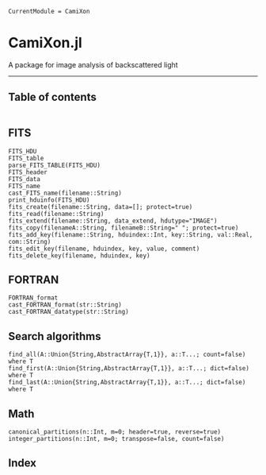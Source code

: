 ```@meta
CurrentModule = CamiXon
```

# CamiXon.jl

A package for image analysis of backscattered light

---
## Table of contents

```@contents
```

## FITS

```@docs
FITS_HDU
FITS_table
parse_FITS_TABLE(FITS_HDU)
FITS_header
FITS_data
FITS_name
cast_FITS_name(filename::String)
print_hduinfo(FITS_HDU)
fits_create(filename::String, data=[]; protect=true)
fits_read(filename::String)
fits_extend(filename::String, data_extend, hdutype="IMAGE") 
fits_copy(filenameA::String, filenameB::String=" "; protect=true)
fits_add_key(filename::String, hduindex::Int, key::String, val::Real, com::String)
fits_edit_key(filename, hduindex, key, value, comment)
fits_delete_key(filename, hduindex, key)
```

## FORTRAN 

```@docs
FORTRAN_format
cast_FORTRAN_format(str::String)
cast_FORTRAN_datatype(str::String)
```

## Search algorithms

```@docs
find_all(A::Union{String,AbstractArray{T,1}}, a::T...; count=false)  where T
find_first(A::Union{String,AbstractArray{T,1}}, a::T...; dict=false)  where T
find_last(A::Union{String,AbstractArray{T,1}}, a::T...; dict=false)  where T
```

## Math

```@docs
canonical_partitions(n::Int, m=0; header=true, reverse=true)
integer_partitions(n::Int, m=0; transpose=false, count=false)
```

## Index

```@index
```
